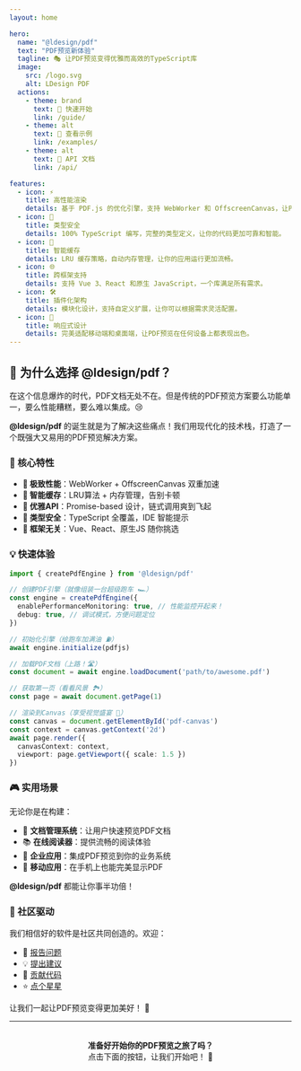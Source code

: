```yaml
---
layout: home

hero:
  name: "@ldesign/pdf"
  text: "PDF预览新体验"
  tagline: 🎭 让PDF预览变得优雅而高效的TypeScript库
  image:
    src: /logo.svg
    alt: LDesign PDF
  actions:
    - theme: brand
      text: 🚀 快速开始
      link: /guide/
    - theme: alt
      text: 👀 查看示例
      link: /examples/
    - theme: alt
      text: 📖 API 文档
      link: /api/

features:
  - icon: ⚡
    title: 高性能渲染
    details: 基于 PDF.js 的优化引擎，支持 WebWorker 和 OffscreenCanvas，让PDF渲染飞起来！
  - icon: 🎯
    title: 类型安全
    details: 100% TypeScript 编写，完整的类型定义，让你的代码更加可靠和智能。
  - icon: 🔄
    title: 智能缓存
    details: LRU 缓存策略，自动内存管理，让你的应用运行更加流畅。
  - icon: 🌐
    title: 跨框架支持
    details: 支持 Vue 3、React 和原生 JavaScript，一个库满足所有需求。
  - icon: 🛠️
    title: 插件化架构
    details: 模块化设计，支持自定义扩展，让你可以根据需求灵活配置。
  - icon: 📱
    title: 响应式设计
    details: 完美适配移动端和桌面端，让PDF预览在任何设备上都表现出色。
---
```


## 🎉 为什么选择 @ldesign/pdf？

在这个信息爆炸的时代，PDF文档无处不在。但是传统的PDF预览方案要么功能单一，要么性能糟糕，要么难以集成。😢

**@ldesign/pdf** 的诞生就是为了解决这些痛点！我们用现代化的技术栈，打造了一个既强大又易用的PDF预览解决方案。

### 🎯 核心特性

- **🚀 极致性能**：WebWorker + OffscreenCanvas 双重加速
- **🧠 智能缓存**：LRU算法 + 内存管理，告别卡顿
- **🎨 优雅API**：Promise-based 设计，链式调用爽到飞起
- **🔧 类型安全**：TypeScript 全覆盖，IDE 智能提示
- **🌈 框架无关**：Vue、React、原生JS 随你挑选

### 💡 快速体验

```typescript
import { createPdfEngine } from '@ldesign/pdf'

// 创建PDF引擎（就像组装一台超级跑车 🏎️）
const engine = createPdfEngine({
  enablePerformanceMonitoring: true, // 性能监控开起来！
  debug: true, // 调试模式，方便问题定位
})

// 初始化引擎（给跑车加满油 ⛽）
await engine.initialize(pdfjs)

// 加载PDF文档（上路！🛣️）
const document = await engine.loadDocument('path/to/awesome.pdf')

// 获取第一页（看看风景 🏞️）
const page = await document.getPage(1)

// 渲染到Canvas（享受视觉盛宴 🎨）
const canvas = document.getElementById('pdf-canvas')
const context = canvas.getContext('2d')
await page.render({
  canvasContext: context,
  viewport: page.getViewport({ scale: 1.5 })
})
```

### 🎮 实用场景

无论你是在构建：

- 📄 **文档管理系统**：让用户快速预览PDF文档
- 📚 **在线阅读器**：提供流畅的阅读体验  
- 🏢 **企业应用**：集成PDF预览到你的业务系统
- 📱 **移动应用**：在手机上也能完美显示PDF

**@ldesign/pdf** 都能让你事半功倍！

### 🤝 社区驱动

我们相信好的软件是社区共同创造的。欢迎：

- 🐛 [报告问题](https://github.com/ldesign-team/ldesign/issues)
- 💡 [提出建议](https://github.com/ldesign-team/ldesign/discussions)
- 🔧 [贡献代码](https://github.com/ldesign-team/ldesign/pulls)
- ⭐ [点个星星](https://github.com/ldesign-team/ldesign)

让我们一起让PDF预览变得更加美好！ 🌟

---

<div style="text-align: center; margin: 2rem 0;">
  <strong>准备好开始你的PDF预览之旅了吗？</strong><br>
  点击下面的按钮，让我们开始吧！ 🎊
</div>